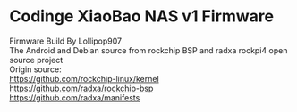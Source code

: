 # Codinge XiaoBao NAS v1 Firmware
Firmware Build By Lollipop907
<br />The Android and Debian source from rockchip BSP and radxa rockpi4 open source project
<br />Origin source:
<br />https://github.com/rockchip-linux/kernel
<br />https://github.com/radxa/rockchip-bsp
<br />https://github.com/radxa/manifests
